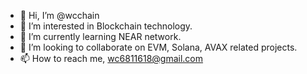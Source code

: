 - 👋 Hi, I’m @wcchain
- 👀 I’m interested in Blockchain technology.
- 🌱 I’m currently learning NEAR network.
- 💞️ I’m looking to collaborate on EVM, Solana, AVAX related projects.
- 📫 How to reach me, wc6811618@gmail.com

